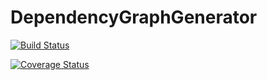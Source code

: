 ﻿# DependencyGraphGenerator

[![Build Status](https://travis-ci.org/jsek/AngularDependencyGraph.svg?branch=master)](https://travis-ci.org/jsek/AngularDependencyGraph)

[![Coverage Status](https://coveralls.io/repos/jsek/AngularDependencyGraph/badge.png)](https://coveralls.io/r/jsek/AngularDependencyGraph)
